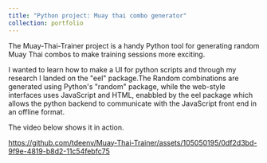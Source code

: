 ```yaml
---
title: "Python project: Muay thai combo generator"
collection: portfolio
---
```



The Muay-Thai-Trainer project is a handy Python tool for generating random Muay Thai combos to make training sessions more exciting. 


I wanted to learn how to make a UI for python scripts and through my research I landed on the "eel" package.The Random combinations are generated using Python's "random" package,
while the web-style interfaces uses JavaScript and HTML, enabbled by the eel package which allows the python backend to communicate with the JavaScript front end in an offline format.

The video below shows it in action.

https://github.com/tdeenv/Muay-Thai-Trainer/assets/105050195/0df2d3bd-9f9e-4819-b8d2-11c54febfc75 
